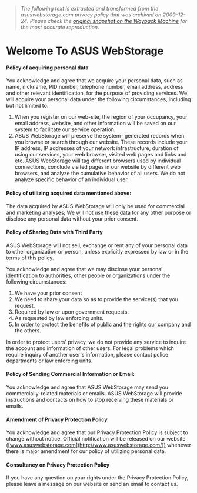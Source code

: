 > *The following text is extracted and transformed from the asuswebstorage.com privacy policy that was archived on 2009-12-24. Please check the [original snapshot on the Wayback Machine](https://web.archive.org/web/20091224231529id_/http%3A//www.asuswebstorage.com/privacy) for the most accurate reproduction.*

# Welcome To ASUS WebStorage

#### Policy of acquiring personal data 

You acknowledge and agree that we acquire your personal data, such as name, nickname, PID number, telephone number, email address, address and other relevant identification, for the purpose of providing services. We will acquire your personal data under the following circumstances, including but not limited to:

  1. When you register on our web-site, the region of your occupancy, your email address, website, and other information will be saved on our system to facilitate our service operation. 
  2. ASUS WebStorage will preserve the system- generated records when you browse or search through our website. These records include your IP address, IP addresses of your network infrastructure, duration of using our services, your web browser, visited web pages and links and etc. ASUS WebStorage will tag different browsers used by individual connections, conclude visited pages in our website by different web browsers, and analyze the cumulative behavior of all users. We do not analyze specific behavior of an individual user. 



#### Policy of utilizing acquired data mentioned above:

The data acquired by ASUS WebStorage will only be used for commercial and marketing analyses; We will not use these data for any other purpose or disclose any personal data without your prior consent. 

#### Policy of Sharing Data with Third Party

ASUS WebStorage will not sell, exchange or rent any of your personal data to other organization or person, unless explicitly expressed by law or in the terms of this policy. 

You acknowledge and agree that we may disclose your personal identification to authorities, other people or organizations under the following circumstances:

  1. We have your prior consent
  2. We need to share your data so as to provide the service(s) that you request. 
  3. Required by law or upon government requests. 
  4. As requested by law enforcing units. 
  5. In order to protect the benefits of public and the rights our company and the others. 



In order to protect users' privacy, we do not provide any service to inquire the account and information of other users. For legal problems which require inquiry of another user's information, please contact police departments or law enforcing units. 

#### Policy of Sending Commercial Information or Email:

You acknowledge and agree that ASUS WebStorage may send you commercially-related materials or emails. ASUS WebStorage will provide instructions and contacts on how to stop receiving these materials or emails. 

#### Amendment of Privacy Protection Policy

You acknowledge and agree that our Privacy Protection Policy is subject to change without notice. Official notification will be released on our website ([www.asuswebstorage.com](http://www.asuswebstorage.com/)) whenever there is major amendment for our policy of utilizing personal data. 

#### Consultancy on Privacy Protection Policy

If you have any question on your rights under the Privacy Protection Policy, please leave a message on our website or send an email to contact us. 
